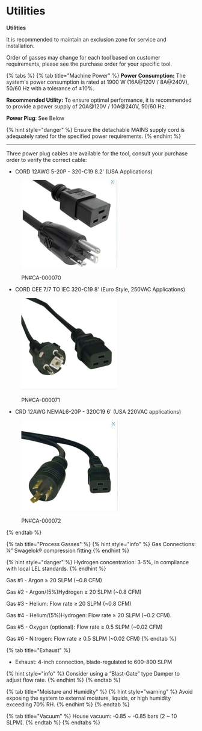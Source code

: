 # Utilities

**Utilities**

It is recommended to maintain an exclusion zone for service and installation.

Order of gasses may change for each tool based on customer requirements, please see the purchase order for your specific tool.

{% tabs %}
{% tab title="Machine Power" %}
**Power Consumption:** The system's power consumption is rated at 1900 W (16A@120V / 8A@240V), 50/60 Hz with a tolerance of ±10%.

**Recommended Utility:** To ensure optimal performance, it is recommended to provide a power supply of 20A@120V / 10A@240V, 50/60 Hz.

**Power Plug**: See Below

{% hint style="danger" %}
Ensure the detachable MAINS supply cord is adequately rated for the specified power requirements.
{% endhint %}

***

Three power plug cables are available for the tool, consult your purchase order to verify the correct cable:

* CORD 12AWG 5-20P - 320-C19 8.2' (USA Applications)

<figure><img src="../../.gitbook/assets/plug1.jpg" alt="" width="255"><figcaption><p>PN#CA-000070</p></figcaption></figure>

* CORD CEE 7/7 TO IEC 320-C19 8' (Euro Style, 250VAC Applications)

<figure><img src="../../.gitbook/assets/plug2.jpg" alt="" width="254"><figcaption><p>PN#CA-000071</p></figcaption></figure>

* CRD 12AWG NEMAL6-20P - 320C19 6' (USA 220VAC applications)

<figure><img src="../../.gitbook/assets/plug3.jpg" alt="" width="256"><figcaption><p>PN#CA-000072</p></figcaption></figure>
{% endtab %}

{% tab title="Process Gasses" %}
{% hint style="info" %}
Gas Connections: ¼” Swagelok® compression fitting
{% endhint %}

{% hint style="danger" %}
Hydrogen concentration: 3-5%, in compliance with local LEL standards.
{% endhint %}

Gas #1 - Argon ≥ 20 SLPM (\~0.8 CFM)

Gas #2 - Argon/(5%)Hydrogen ≥ 20 SLPM (\~0.8 CFM)

Gas #3 - Helium: Flow rate ≥ 20 SLPM (\~0.8 CFM)

Gas #4 - Helium/(5%)Hydrogen: Flow rate ≥ 20 SLPM (\~0.2 CFM).

Gas #5 - Oxygen (optional): Flow rate ≥ 0.5 SLPM (\~0.02 CFM)

Gas #6 - Nitrogen: Flow rate ≥ 0.5 SLPM (\~0.02 CFM)
{% endtab %}

{% tab title="Exhaust" %}
* Exhaust: 4-inch connection, blade-regulated to 600-800 SLPM

{% hint style="info" %}
Consider using a “Blast-Gate” type Damper to adjust flow rate.
{% endhint %}
{% endtab %}

{% tab title="Moisture and Humidity" %}
{% hint style="warning" %}
Avoid exposing the system to external moisture, liquids, or high humidity exceeding 70% RH.
{% endhint %}
{% endtab %}

{% tab title="Vacuum" %}
House vacuum: -0.85 \~ -0.85 bars (2 \~ 10 SLPM).
{% endtab %}
{% endtabs %}
